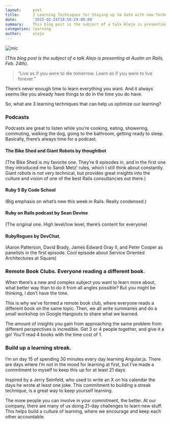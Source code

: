 ```yaml
---
layout:     post
title:      3 Learning Techniques for Staying up to date with new Technologies
date:       '2015-02-24T18:50:29-06:00'
summary:    This blog post is the subject of a talk Alejo is presenting at Austin on Rails, Feb. 24th
categories: learning
author:     alejo
---
```

![mic](http://38.media.tumblr.com/60a484545657a18cd2ef6f9774508830/tumblr_inline_nkavpioqUK1sa3u4l.jpg)

_(This blog post is the subject of a talk Alejo is presenting at Austin on Rails, Feb. 24th)_.

> “Live as if you were to die tomorrow. Learn as if you were to live forever.”

There’s never enough time to learn everything you want. And it always seems like you already have things to do in the time you do have.

So, what are 3 learning techniques that can help us optimize our learning?

### Podcasts

Podcasts are great to listen while you’re cooking, eating, showering, commuting, walking the dog, going to the bathroom, getting ready to sleep. Basically, there’s always time for a podcast.

#### The Bike Shed and Giant Robots by thoughtbot

(The Bike Shed is my favorite one. They’re 9 episodes in, and in the first one they introduced me to Sandi Metz’ rules, which I still think about constantly. Giant robots is not very technical, but provides great insights into the culture and vision of one of the best Rails consultancies out there.)

#### Ruby 5 By Code School

(Big emphasis on what’s new this week in Rails. Really condensed.)

#### Ruby on Rails podcast by Sean Devine

(The original one. High level/low level, there’s content for everyone)

#### RubyRogues by DevChat.

(Aaron Patterson, David Brady, James Edward Gray II, and Peter Cooper as panelists in the first episode. Cool episode about Service Oriented Architectures at Square)

### Remote Book Clubs. Everyone reading a different book.

When there’s a new and complex subject you want to learn more about, what better way than to do it from all angles possible? But you might be thinking, I don’t have the time.

This is why we’ve formed a remote book club, where everyone reads a different book on the same topic. Then, we all write summaries and do a small workshop on Google Hangouts to share what we learned.

The amount of insights you gain from approaching the same problem from different perspectives is incredible. Get 3 or 4 people together, and give it a go! You’ll read 4 books with the time cost of 1.

### Build up a learning streak.

I’m on day 15 of spending 30 minutes every day learning Angular.js. There are days where I’m not in the mood for learning at first, but I’ve made a commitment to myself to keep this up for at least 21 days.

Inspired by a Jerry Seinfeld, who used to write an X on his calendar the days he wrote at least one joke. This commitment to building a streak technique, is a great way to keep yourself learning.

The more people you can involve in your commitment, the better. At our company, there are many of us doing 21-day challenges to learn new stuff. This helps build a culture of learning, where we encourage and keep each other accountable.
